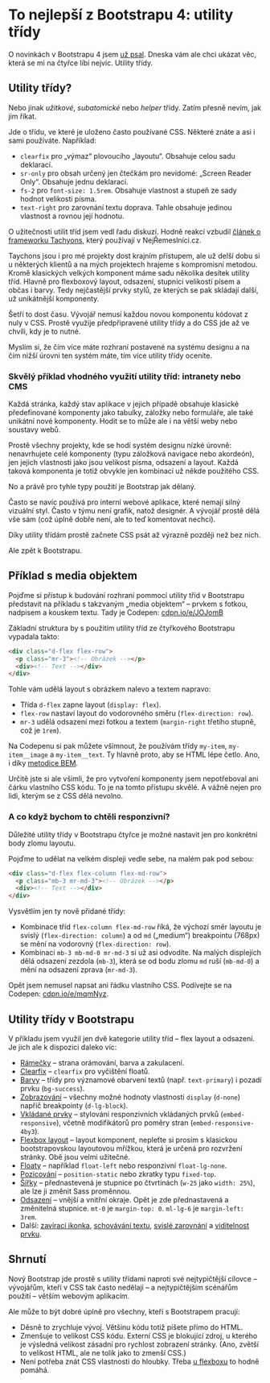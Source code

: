 # To nejlepší z Bootstrapu 4: utility třídy

O novinkách v Bootstrapu 4 jsem [už psal](/blog/39-bootstrap-4). Dneska vám ale chci ukázat věc, která se mi na čtyřce líbí nejvíc. Utility třídy.


## Utility třídy?

Nebo jinak *užitkové*, *subatomické* nebo *helper* třídy. Zatím přesně nevím, jak jim říkat. 

Jde o třídu, ve které je uloženo často používané CSS. Některé znáte a asi i sami používáte. Například:

- `clearfix` pro „výmaz“ plovoucího „layoutu“. Obsahuje celou sadu deklarací.
- `sr-only` pro obsah určený jen čtečkám pro nevidomé: „Screen Reader Only“. Obsahuje jednu deklaraci.
- `fs-2` pro `font-size: 1.5rem`. Obsahuje vlastnost a stupeň ze sady hodnot velikosti písma.
- `text-right` pro  zarovnání textu doprava. Tahle obsahuje jedinou vlastnost a rovnou její hodnotu. 

O užitečnosti utilit tříd jsem vedl řadu diskuzí. Hodně reakcí vzbudil [článek o frameworku Tachyons](https://www.vzhurudolu.cz/blog/82-tachyons-nejremeslnici), který používají v NejŘemeslníci.cz. 

<!-- AdSnippet -->

Taychons jsou i pro mé projekty dost krajním přístupem, ale už delší dobu si u některých klientů a na mých projektech hrajeme s kompromisní metodou. Kromě klasických velkých komponent máme sadu několika desítek utility tříd. Hlavně pro flexboxový layout, odsazení, stupnici velikostí písem a občas i barvy. Tedy nejčastější prvky stylů, ze kterých se pak skládají další, už unikátnější komponenty.

Šetří to dost času. Vývojář nemusí každou novou komponentu kódovat z nuly v CSS. Prostě využije předpřipravené utility třídy a do CSS jde až ve chvíli, kdy je to nutné.

Myslím si, že čím více máte rozhraní postavené na systému designu a na čím nižší úrovni ten systém máte, tím více utility třídy oceníte.

### Skvělý příklad vhodného využití utility tříd: intranety nebo CMS

Každá stránka, každý stav aplikace v jejich případě obsahuje klasické předefinované komponenty jako tabulky, záložky nebo formuláře, ale také unikátní nové komponenty. Hodit se to může ale i na větší weby nebo soustavy webů.

Prostě všechny projekty, kde se hodí systém designu nízké úrovně: nenavrhujete celé komponenty (typu záložková navigace nebo akordeón), jen jejich vlastnosti jako jsou velikost písma, odsazení a layout. Každá taková komponenta je totiž obvykle jen kombinací už někde použitého CSS. 

No a právě pro tyhle typy použití je Bootstrap jak dělaný. 

<!-- AdSnippet -->

Často se navíc používá pro interní webové aplikace, které nemají silný vizuální styl. Často v týmu není grafik, natož designér. A vývojář prostě dělá vše sám (což úplně dobře není, ale to teď komentovat nechci).

Díky utility třídám prostě začnete CSS psát až výrazně později než bez nich.

Ale zpět k Bootstrapu. 


## Příklad s media objektem

Pojďme si přístup k budování rozhraní pommocí utility tříd v Bootstrapu představit na příkladu s takzvaným „media objektem“ – prvkem s fotkou, nadpisem a kouskem textu. Tady je Codepen: [cdpn.io/e/JOJomB](https://codepen.io/machal/pen/JOJomB)

Základní struktura by s použitím utility tříd ze čtyřkového Bootstrapu vypadala takto:

```html
<div class="d-flex flex-row">
  <p class="mr-3"><!-- Obrázek --></p>
  <div><!-- Text --></div>
</div> 
```  

Tohle vám udělá layout s obrázkem nalevo a textem napravo:

- Třída `d-flex` zapne layout (`display: flex`).
- `flex-row` nastaví layout do vodorovného směru (`flex-direction: row`).
- `mr-3` udělá odsazení mezi fotkou a textem (`margin-right` třetího stupně, což je `1rem`).

Na Codepenu si pak můžete všimnout, že používám třídy `my-item`, `my-item__image` a `my-item__text`. Ty hlavně proto, aby se HTML lépe četlo. Ano, i díky [metodice BEM](bem.md).

Určitě jste si ale všimli, že pro vytvoření komponenty jsem nepotřeboval ani čárku vlastního CSS kódu. To je na tomto přístupu skvělé. A vážně nejen pro lidi, kterým se z CSS dělá nevolno.

### A co když bychom to chtěli responzivní? 

Důležité utility třídy v Bootstrapu čtyřce je možné nastavit jen pro konkrétní body zlomu layoutu. 

Pojďme to udělat na velkém displeji vedle sebe, na malém pak pod sebou:

```html
<div class="d-flex flex-column flex-md-row">
  <p class="mb-3 mr-md-3"><!-- Obrázek --></p>
  <div><!-- Text --></div>
</div> 
```  

Vysvětlím jen ty nově přidané třídy:

- Kombinace tříd `flex-column flex-md-row` říká, že výchozí směr layoutu je svislý (`flex-direction: column`) a od `md` („medium“) breakpointu (768px) se mění na vodorovný (`flex-direction: row`).
- Kombinaci `mb-3 mb-md-0 mr-md-3` si už asi odvodíte. Na malých displejích dělá odsazení zezdola (`mb-3`), která se od bodu zlomu `md` ruší (`mb-md-0`) a mění na odsazení zprava (`mr-md-3`).

Opět jsem nemusel napsat ani řádku vlastního CSS. Podívejte se na Codepen: [cdpn.io/e/mqmNyz](https://codepen.io/machal/pen/mqmNyz).


## Utility třídy v Bootstrapu

V příkladu jsem využil jen dvě kategorie utility tříd – flex layout a odsazení. Je jich ale k dispozici daleko víc:

- [Rámečky](https://getbootstrap.com/docs/4.0/utilities/borders/) – strana orámování, barva a zakulacení.
- [Clearfix](https://getbootstrap.com/docs/4.0/utilities/clearfix/) – `clearfix` pro vyčištění floatů.
- [Barvy](https://getbootstrap.com/docs/4.0/utilities/colors/) – třídy pro významové obarvení textů (např. `text-primary`) i pozadí prvku (`bg-success`).
- [Zobrazování](https://getbootstrap.com/docs/4.0/utilities/display/) – všechny možné hodnoty vlastnosti `display` (`d-none`) napříč breakpointy (`d-lg-block`).
- [Vkládané prvky](https://getbootstrap.com/docs/4.0/utilities/embed/) – stylování responzivních vkládaných prvků (`embed-responsive`), včetně modifikátorů pro poměry stran (`embed-responsive-4by3`).
- [Flexbox layout](https://getbootstrap.com/docs/4.0/utilities/flex/) – layout komponent, nepleťte si prosím s klasickou bootstrapovskou layoutovou mřížkou, která je určená pro rozvržení stránky. Obě jsou velmi užitečné.
- [Floaty](https://getbootstrap.com/docs/4.0/utilities/float/) – například `float-left` nebo responzivní `float-lg-none`.
- [Pozicování](https://getbootstrap.com/docs/4.0/utilities/position/) – `position-static` nebo zkratky typu `fixed-top`.
- [Šířky](https://getbootstrap.com/docs/4.0/utilities/sizing/) – přednastevená je stupnice po čtvrtinách (`w-25` jako `width: 25%`), ale lze ji změnit Sass proměnnou.
- [Odsazení](https://getbootstrap.com/docs/4.0/utilities/spacing/) – vnější a vnitřní okraje. Opět je zde přednastavená a změnitelná stupnice. `mt-0` je `margin-top: 0`. `ml-lg-6` je `margin-left: 3rem`.
- Další: [zavírací ikonka](https://getbootstrap.com/docs/4.0/utilities/close-icon/), [schovávání textu](https://getbootstrap.com/docs/4.0/utilities/image-replacement/), [svislé zarovnání](https://getbootstrap.com/docs/4.0/utilities/vertical-align/) a [viditelnost prvku](https://getbootstrap.com/docs/4.0/utilities/visibility/).

## Shrnutí

Nový Bootstrap jde prostě s utility třídami naproti své nejtypičtější cílovce – vývojářům, kteří v CSS tak často nedělají – a nejtypičtějším scénářům použití – větším webovým aplikacím. 

Ale může to být dobré úplně pro všechny, kteří s Bootstrapem pracují:

- Děsně to zrychluje vývoj. Většinu kódu totiž píšete přímo do HTML. 
- Zmenšuje to velikost CSS kódu. Externí CSS je blokující zdroj, u kterého je výsledná velikost zásadní pro rychlost zobrazení stránky. (Ano, zvětší to velikost HTML, ale ne tolik jako to zmenší CSS.)
- Není potřeba znát CSS vlastnosti do hloubky. Třeba [u flexboxu](css3-flexbox.md) to hodně pomáhá.

<!-- AdSnippet -->
